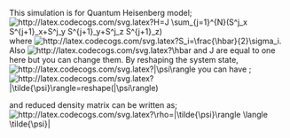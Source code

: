 This simulation is for Quantum Heisenberg model; \
<img src="http://latex.codecogs.com/svg.latex?H=J&space;\sum_{j=1}^{N}(S^j_x&space;S^{j&plus;1}_x&plus;S^j_y&space;S^{j&plus;1}_y&plus;S^j_z&space;S^{j&plus;1}_z)" title="http://latex.codecogs.com/svg.latex?H=J \sum_{j=1}^{N}(S^j_x S^{j+1}_x+S^j_y S^{j+1}_y+S^j_z S^{j+1}_z)" />\
where <img src="http://latex.codecogs.com/svg.latex?S_i=\frac{\hbar}{2}\sigma_i" title="http://latex.codecogs.com/svg.latex?S_i=\frac{\hbar}{2}\sigma_i" />.
Also <img src="http://latex.codecogs.com/svg.latex?\hbar" title="http://latex.codecogs.com/svg.latex?\hbar" /> and J are equal to one here but you can change them. By reshaping the system state, <img src="http://latex.codecogs.com/svg.latex?|\psi\rangle" title="http://latex.codecogs.com/svg.latex?|\psi\rangle" /> you can have ;
<img src="http://latex.codecogs.com/svg.latex?|\tilde{\psi}\rangle=reshape(|\psi\rangle)" title="http://latex.codecogs.com/svg.latex?|\tilde{\psi}\rangle=reshape(|\psi\rangle)" />

and reduced density matrix can be written as;
<img src="http://latex.codecogs.com/svg.latex?\rho=|\tilde{\psi}\rangle&space;\langle&space;\tilde{\psi}|" title="http://latex.codecogs.com/svg.latex?\rho=|\tilde{\psi}\rangle \langle \tilde{\psi}|" />



